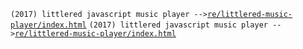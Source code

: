 `(2017) littlered javascript music player -->`<a href="https://niconicosette.github.io/re/littlered-music-player/index.html">`re/littlered-music-player/index.html`</a>
`(2017) littlered javascript music player -->`<a href="https://mszmaddie.github.io/littlered-music-player/index.html">`re/littlered-music-player/index.html`</a>
